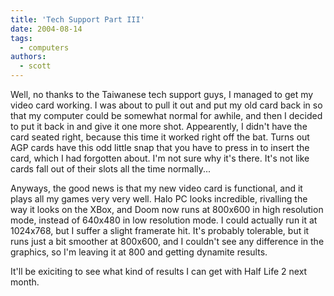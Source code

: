```yaml
---
title: 'Tech Support Part III'
date: 2004-08-14
tags:
  - computers
authors:
  - scott
---
```


Well, no thanks to the Taiwanese tech support guys, I managed to get my video card working. I was about to pull it out and put my old card back in so that my computer could be somewhat normal for awhile, and then I decided to put it back in and give it one more shot. Appearently, I didn't have the card seated right, because this time it worked right off the bat. Turns out AGP cards have this odd little snap that you have to press in to insert the card, which I had forgotten about. I'm not sure why it's there. It's not like cards fall out of their slots all the time normally...

Anyways, the good news is that my new video card is functional, and it plays all my games very very well. Halo PC looks incredible, rivalling the way it looks on the XBox, and Doom now runs at 800x600 in high resolution mode, instead of 640x480 in low resolution mode. I could actually run it at 1024x768, but I suffer a slight framerate hit. It's probably tolerable, but it runs just a bit smoother at 800x600, and I couldn't see any difference in the graphics, so I'm leaving it at 800 and getting dynamite results.

It'll be exiciting to see what kind of results I can get with Half Life 2 next month.
